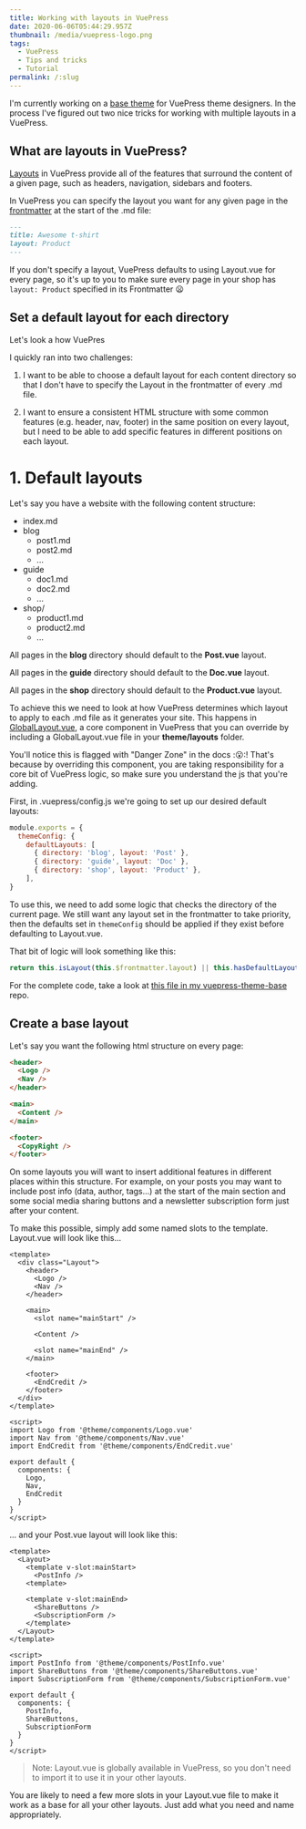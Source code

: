 ```yaml
---
title: Working with layouts in VuePress
date: 2020-06-06T05:44:29.957Z
thumbnail: /media/vuepress-logo.png
tags:
  - VuePress
  - Tips and tricks
  - Tutorial
permalink: /:slug
---
```

I'm currently working on a [base theme](https://github.com/petedavisdev/vuepress-theme-base) for VuePress theme designers. In the process I've figured out two nice tricks for working with multiple layouts in a VuePress.

## What are layouts in VuePress?

[Layouts](https://v1.vuepress.vuejs.org/theme/writing-a-theme.html#layout-component) in VuePress provide all of the features that surround the content of a given page, such as headers, navigation, sidebars and footers. 

In VuePress you can specify the layout you want for any given page in the [frontmatter](https://v1.vuepress.vuejs.org/guide/frontmatter.html) at the start of the .md file:

``` md
---
title: Awesome t-shirt
layout: Product
---
```
If you don't specify a layout, VuePress defaults to using Layout.vue for every page, so it's up to you to make sure every page in your shop has `layout: Product` specified in its Frontmatter :frowning:

## Set a default layout for each directory

Let's look a how VuePres

I quickly ran into two challenges:

1. I want to be able to choose a default layout for each content directory so that I don't have to specify the Layout in the frontmatter of every .md file.

2. I want to ensure a consistent HTML structure with some common features (e.g. header, nav, footer) in the same position on every layout, but I need to be able to add specific features in different positions on each layout.

# 1. Default layouts

Let's say you have a website with the following content structure:

- index.md
- blog
  - post1.md
  - post2.md
  - ...
- guide
  - doc1.md
  - doc2.md
  - ...
- shop/
  - product1.md
  - product2.md
  - ...

All pages in the **blog** directory should default to the **Post.vue** layout.

All pages in the **guide** directory should default to the **Doc.vue** layout.

All pages in the **shop** directory should default to the **Product.vue** layout.

To achieve this we need to look at how VuePress determines which layout to apply to each .md file as it generates your site. This happens in [GlobalLayout.vue](https://vuepress.vuejs.org/theme/option-api.html#globallayout), a core component in VuePress that you can override by including a GlobalLayout.vue file in your **theme/layouts** folder.

You'll notice this is flagged with "Danger Zone" in the docs ::open_mouth::! That's because by overriding this component, you are taking responsibility for a core bit of VuePress logic, so make sure you understand the js that you're adding.

First, in .vuepress/config.js we're going to set up our desired default layouts:

``` js
module.exports = {
  themeConfig: {
    defaultLayouts: [
      { directory: 'blog', layout: 'Post' },
      { directory: 'guide', layout: 'Doc' },
      { directory: 'shop', layout: 'Product' },
    ],
}
```

To use this, we need to add some logic that checks the directory of the current page. We still want any layout set in the frontmatter to take priority, then the defaults set in `themeConfig` should be applied if they exist before defaulting to Layout.vue.

That bit of logic will look something like this:

``` js
return this.isLayout(this.$frontmatter.layout) || this.hasDefaultLayout() || 'Layout';

```
For the complete code, take a look at [this file in my vuepress-theme-base](https://github.com/petedavisdev/vuepress-theme-base/blob/master/theme/layouts/GlobalLayout.vue) repo.


## Create a base layout

Let's say you want the following html structure on every page:

``` html
<header>
  <Logo />
  <Nav />
</header>

<main>
  <Content />
</main>

<footer>
  <CopyRight />
</footer>
```

On some layouts you will want to insert additional features in different places within this structure. For example, on your posts you may want to include post info (data, author, tags...) at the start of the main section and some social media sharing buttons and a newsletter subscription form just after your content.

To make this possible, simply add some named slots to the template. Layout.vue will look like this...

``` vue
<template>
  <div class="Layout">
    <header>
      <Logo />
      <Nav />
    </header>

    <main>
      <slot name="mainStart" />

      <Content />

      <slot name="mainEnd" />
    </main>

    <footer>
      <EndCredit />
    </footer>
  </div>
</template>

<script>
import Logo from '@theme/components/Logo.vue'
import Nav from '@theme/components/Nav.vue'
import EndCredit from '@theme/components/EndCredit.vue'

export default {
  components: {
    Logo,
    Nav,
    EndCredit
  }
}
</script>
```

... and your Post.vue layout will look like this:


``` vue
<template>
  <Layout>
    <template v-slot:mainStart>
      <PostInfo />
    <template>

    <template v-slot:mainEnd>
      <ShareButtons />
      <SubscriptionForm />
    </template>
  </Layout>
</template>

<script>
import PostInfo from '@theme/components/PostInfo.vue'
import ShareButtons from '@theme/components/ShareButtons.vue'
import SubscriptionForm from '@theme/components/SubscriptionForm.vue'

export default {
  components: {
    PostInfo,
    ShareButtons,
    SubscriptionForm
  }
}
</script>
```

> Note: Layout.vue is globally available in VuePress, so you don't need to import it to use it in your other layouts.

You are likely to need a few more slots in your Layout.vue file to make it work as a base for all your other layouts. Just add what you need and name appropriately.

